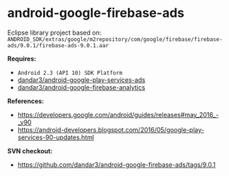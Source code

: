 # android-google-firebase-ads

Eclipse library project based on:<br/>
`ANDROID_SDK/extras/google/m2repository/com/google/firebase/firebase-ads/9.0.1/firebase-ads-9.0.1.aar`

**Requires:**
- `Android 2.3 (API 10) SDK Platform`
- [dandar3/android-google-play-services-ads](https://github.com/dandar3/android-google-play-services-ads)
- [dandar3/android-google-firebase-analytics](https://github.com/dandar3/android-google-firebase-analytics)

**References:**
- https://developers.google.com/android/guides/releases#may_2016_-_v90
- https://android-developers.blogspot.com/2016/05/google-play-services-90-updates.html

**SVN checkout:**
- https://github.com/dandar3/android-google-firebase-ads/tags/9.0.1

